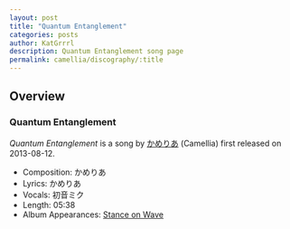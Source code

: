 ```yaml
---
layout: post
title: "Quantum Entanglement"
categories: posts
author: KatGrrrl
description: Quantum Entanglement song page
permalink: camellia/discography/:title
---
```


## Overview

### Quantum Entanglement

*Quantum Entanglement* is a song by [かめりあ](<{% link postsWiki/_posts/2023-12-10-camellia.md %}>) (Camellia) first released on 2013-08-12.

* Composition: かめりあ
* Lyrics: かめりあ
* Vocals: 初音ミク
* Length: 05:38
* Album Appearances: [Stance on Wave](<{% link postsInclude/_posts/camellia/albums/Stance-on-Wave/2023-12-06-Stance-on-Wave.md %}>)
